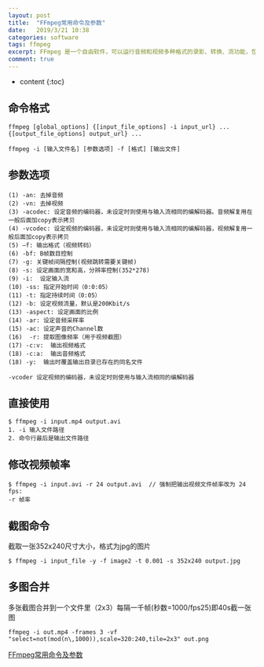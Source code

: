 ```yaml
---
layout: post
title:  "FFmpeg常用命令及参数"
date:   2019/3/21 10:38
categories: software
tags: ffmpeg
excerpt: FFmpeg 是一个自由软件，可以运行音频和视频多种格式的录影、转换、流功能，包含了libavcodec——这是一个用于多个项目中音频和视频的解码器库，以及libavformat——一个音频与视频格式转换库。
comment: true
---
```


* content
{:toc}

## 命令格式
```text
ffmpeg [global_options] {[input_file_options] -i input_url} ... {[output_file_options] output_url} ...
```
```text
ffmpeg -i [输入文件名] [参数选项] -f [格式] [输出文件] 
```
## 参数选项
```text
(1) -an: 去掉音频 
(2) -vn: 去掉视频 
(3) -acodec: 设定音频的编码器，未设定时则使用与输入流相同的编解码器。音频解复用在一般后面加copy表示拷贝 
(4) -vcodec: 设定视频的编码器，未设定时则使用与输入流相同的编解码器，视频解复用一般后面加copy表示拷贝 
(5) –f: 输出格式（视频转码）
(6) -bf: B帧数目控制 
(7) -g: 关键帧间隔控制(视频跳转需要关键帧)
(8) -s: 设定画面的宽和高，分辨率控制(352*278)
(9) -i:  设定输入流
(10) -ss: 指定开始时间（0:0:05）
(11) -t: 指定持续时间（0:05）
(12) -b: 设定视频流量，默认是200Kbit/s
(13) -aspect: 设定画面的比例
(14) -ar: 设定音频采样率
(15) -ac: 设定声音的Channel数
(16)  -r: 提取图像频率（用于视频截图）
(17) -c:v:  输出视频格式
(18) -c:a:  输出音频格式
(18) -y:  输出时覆盖输出目录已存在的同名文件

-vcoder 设定视频的编码器，未设定时则使用与输入流相同的编解码器
```
## 直接使用
```text
$ ffmpeg -i input.mp4 output.avi
1. -i 输入文件路径
2. 命令行最后是输出文件路径
```
## 修改视频帧率
```text
$ ffmpeg -i input.avi -r 24 output.avi  // 强制把输出视频文件帧率改为 24 fps:
-r 帧率 
```
## 截图命令   
截取一张352x240尺寸大小，格式为jpg的图片
```shell
$ ffmpeg -i input_file -y -f image2 -t 0.001 -s 352x240 output.jpg 
```
## 多图合并
多张截图合并到一个文件里（2x3）每隔一千帧(秒数=1000/fps25)即40s截一张图
```shell
ffmpeg -i out.mp4 -frames 3 -vf "select=not(mod(n\,1000)),scale=320:240,tile=2x3" out.png
```
[FFmpeg常用命令及参数](http://www.codeinfo.top/archives/550)